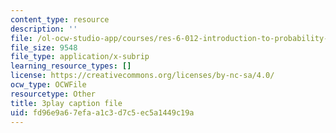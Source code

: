 ```yaml
---
content_type: resource
description: ''
file: /ol-ocw-studio-app/courses/res-6-012-introduction-to-probability-spring-2018/fd96e9a67efaa1c3d7c5ec5a1449c19a_IrKUM3nNXJE.srt
file_size: 9548
file_type: application/x-subrip
learning_resource_types: []
license: https://creativecommons.org/licenses/by-nc-sa/4.0/
ocw_type: OCWFile
resourcetype: Other
title: 3play caption file
uid: fd96e9a6-7efa-a1c3-d7c5-ec5a1449c19a
---
```

